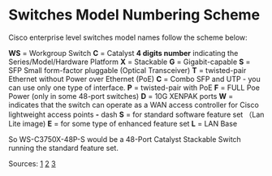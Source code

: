 # Switches Model Numbering Scheme

Cisco enterprise level switches model names follow the scheme below:

**WS** = Workgroup Switch
**C** = Catalyst
**4 digits number** indicating the Series/Model/Hardware Platform
**X** = Stackable
**G** = Gigabit-capable
**S** = SFP Small form-factor pluggable (Optical Transceiver)
**T** = twisted-pair Ethernet without Power over Ethernet (PoE)
**C** = Combo SFP and UTP - you can use only one type of interface.
**P** = twisted-pair with PoE
**F** = FULL Poe Power (only in some 48-port switches)
**D** = 10G XENPAK ports
**W** = indicates that the switch can operate as a WAN access controller for Cisco lightweight access points
**-** dash
**S** = for standard software feature set （Lan Lite image)
**E** = for some type of enhanced feature set
**L** = LAN Base

So WS-C3750X-48P-S would be a 48-Port Catalyst Stackable Switch running the standard feature set.

Sources: [1](http://boards.straightdope.com/sdmb/showthread.php?t=664695) [2](https://supportforums.cisco.com/discussion/11434831/cisco-part-number-legend) [3](http://www.fiber-optic-tutorial.com/explanation-of-the-model-of-cisco-switches.html)

